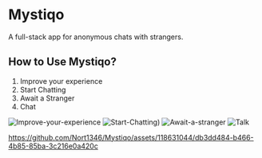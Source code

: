 # Mystiqo
A full-stack app for anonymous chats with strangers.

## How to Use Mystiqo?
1. Improve your experience
2. Start Chatting
3. Await a Stranger
4. Chat

![Improve-your-experience](https://github.com/Nort1346/Mystiqo/assets/118631044/8f385595-08a2-47db-aebc-ca9fc6b8e006)
![Start-Chatting)](https://github.com/Nort1346/Mystiqo/assets/118631044/7890a840-2f98-469e-8d44-5f302a8c65f1)
![Await-a-stranger](https://github.com/Nort1346/Mystiqo/assets/118631044/fc91ab1c-d67a-4636-9ba3-701cf93c57c9)
![Talk](https://github.com/Nort1346/Mystiqo/assets/118631044/5fda9a04-dd83-4ba3-bb67-9cbae65f8827)

https://github.com/Nort1346/Mystiqo/assets/118631044/db3dd484-b466-4b85-85ba-3c216e0a420c
